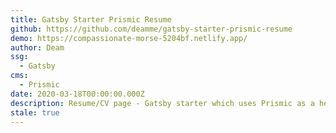 ```yaml
---
title: Gatsby Starter Prismic Resume
github: https://github.com/deamme/gatsby-starter-prismic-resume
demo: https://compassionate-morse-5204bf.netlify.app/
author: Deam
ssg:
  - Gatsby
cms:
  - Prismic
date: 2020-03-18T00:00:00.000Z
description: Resume/CV page - Gatsby starter which uses Prismic as a headless CMS.
stale: true
---
```

